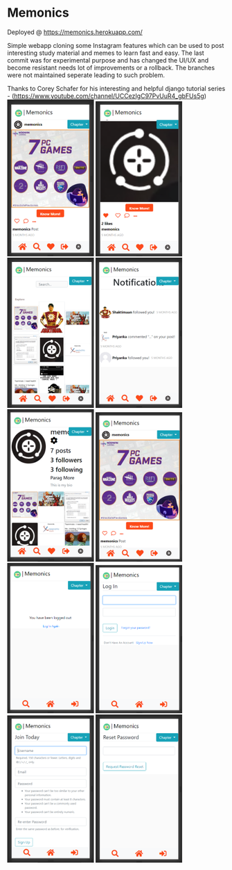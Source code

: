 # Memonics
Deployed @ https://memonics.herokuapp.com/

Simple webapp cloning some Instagram features which can be used to post interesting study material and memes to learn fast and easy. 
The last commit was for experimental purpose and has changed the UI/UX and become resistant needs lot of improvements or a rollback. The branches were not maintained seperate leading to such problem.


Thanks to Corey Schafer for his interesting and helpful django tutorial series - (https://www.youtube.com/channel/UCCezIgC97PvUuR4_gbFUs5g)                                                                                                                                                                                                                        <img src="/screenshots/1 (1).png" alt="drawing" width="200"/>
<img src="/screenshots/1 (2).png" alt="drawing" width="200"/>
<img src="/screenshots/1 (3).png" alt="drawing" width="200"/>
<img src="/screenshots/1 (4).png" alt="drawing" width="200"/>
<img src="/screenshots/1 (5).png" alt="drawing" width="200"/>
<img src="/screenshots/1 (6).png" alt="drawing" width="200"/>
<img src="/screenshots/1 (7).png" alt="drawing" width="200"/>
<img src="/screenshots/1 (8).png" alt="drawing" width="200"/>
<img src="/screenshots/1 (9).png" alt="drawing" width="200"/>
<img src="/screenshots/1 (10).png" alt="drawing" width="200"/>
